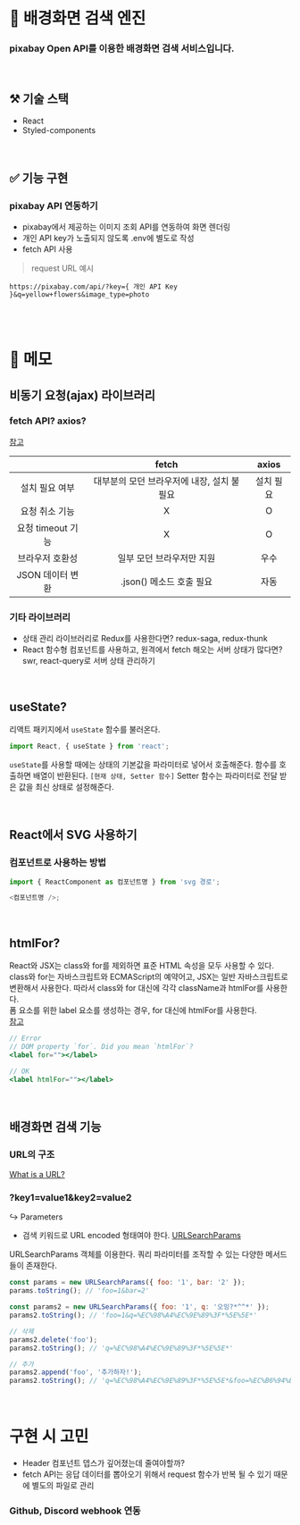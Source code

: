 # 🔎 배경화면 검색 엔진

### pixabay Open API를 이용한 배경화면 검색 서비스입니다.

<br>

## ⚒️ 기술 스택

- React
- Styled-components

<br>

## ✅ 기능 구현

### pixabay API 연동하기

- pixabay에서 제공하는 이미지 조회 API를 연동하여 화면 렌더링
- 개인 API key가 노출되지 않도록 .env에 별도로 작성
- fetch API 사용

> request URL 예시

```
https://pixabay.com/api/?key={ 개인 API Key }&q=yellow+flowers&image_type=photo
```

<br>
<br>

# 📝 메모

## 비동기 요청(ajax) 라이브러리

### fetch API? axios?

<a href="https://www.geeksforgeeks.org/difference-between-fetch-and-axios-js-for-making-http-requests/">참고</a>

|                   |                   fetch                    |   axios   |
| :---------------: | :----------------------------------------: | :-------: |
|  설치 필요 여부   | 대부분의 모던 브라우저에 내장, 설치 불필요 | 설치 필요 |
|  요청 취소 기능   |                     X                      |     O     |
| 요청 timeout 기능 |                     X                      |     O     |
|  브라우저 호환성  |         일부 모던 브라우저만 지원          |   우수    |
| JSON 데이터 변환  |          .json() 메소드 호출 필요          |   자동    |

### 기타 라이브러리

- 상태 관리 라이브러리로 Redux를 사용한다면? redux-saga, redux-thunk
- React 함수형 컴포넌트를 사용하고, 원격에서 fetch 해오는 서버 상태가 많다면? swr, react-query로 서버 상태 관리하기

<br>

## useState?

리액트 패키지에서 `useState` 함수를 불러온다.

```js
import React, { useState } from 'react';
```

`useState`를 사용할 때에는 상태의 기본값을 파라미터로 넣어서 호출해준다. 함수를 호출하면 배열이 반환된다. `[현재 상태, Setter 함수]`
Setter 함수는 파라미터로 전달 받은 값을 최신 상태로 설정해준다.

<br>

## React에서 SVG 사용하기

### 컴포넌트로 사용하는 방법

```js
import { ReactComponent as 컴포넌트명 } from 'svg 경로';

<컴포넌트명 />;
```

<br>

## htmlFor?

React와 JSX는 class와 for를 제외하면 표준 HTML 속성을 모두 사용할 수 있다.  
class와 for는 자바스크립트와 ECMAScript의 예약어고, JSX는 일반 자바스크립트로 변환해서 사용한다. 따라서 class와 for 대신에 각각 className과 htmlFor를 사용한다.  
폼 요소를 위한 label 요소를 생성하는 경우, for 대신에 htmlFor를 사용한다.  
<a href="https://thebook.io/006961/part01/ch03/04/04/">참고</a>

```jsx
// Error
// DOM property `for`. Did you mean `htmlFor`?
<label for=""></label>
```

```jsx
// OK
<label htmlFor=""></label>
```

<br>

## 배경화면 검색 기능

### URL의 구조

<a href="https://developer.mozilla.org/en-US/docs/Learn/Common_questions/What_is_a_URL">What is a URL?</a>

<h3>?key1=value1&key2=value2</h3>
↪ Parameters

- 검색 키워드로 URL encoded 형태여야 한다.
  <a href='https://developer.mozilla.org/ko/docs/Web/API/URLSearchParams'>URLSearchParams</a>

URLSearchParams 객체를 이용한다.
쿼리 파라미터를 조작할 수 있는 다양한 메서드들이 존재한다.

```js
const params = new URLSearchParams({ foo: '1', bar: '2' });
params.toString(); // 'foo=1&bar=2'

const params2 = new URLSearchParams({ foo: '1', q: '오잉?*^^*' });
params2.toString(); // 'foo=1&q=%EC%98%A4%EC%9E%89%3F*%5E%5E*'

// 삭제
params2.delete('foo');
params2.toString(); // 'q=%EC%98%A4%EC%9E%89%3F*%5E%5E*'

// 추가
params2.append('foo', '추가하자!');
params2.toString(); // 'q=%EC%98%A4%EC%9E%89%3F*%5E%5E*&foo=%EC%B6%94%EA%B0%80%ED%95%98%EC%9E%90%21'
```

<br>

# 구현 시 고민

- Header 컴포넌트 뎁스가 깊어졌는데 줄여야할까?
- fetch API는 응답 데이터를 뽑아오기 위해서 request 함수가 반복 될 수 있기 때문에 별도의 파일로 관리

### Github, Discord webhook 연동
